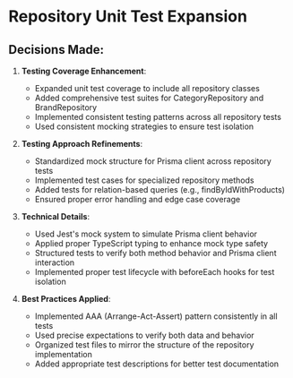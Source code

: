 # Repository Unit Test Expansion

## Decisions Made:
1. **Testing Coverage Enhancement**:
   - Expanded unit test coverage to include all repository classes
   - Added comprehensive test suites for CategoryRepository and BrandRepository
   - Implemented consistent testing patterns across all repository tests
   - Used consistent mocking strategies to ensure test isolation

2. **Testing Approach Refinements**:
   - Standardized mock structure for Prisma client across repository tests
   - Implemented test cases for specialized repository methods
   - Added tests for relation-based queries (e.g., findByIdWithProducts)
   - Ensured proper error handling and edge case coverage

3. **Technical Details**:
   - Used Jest's mock system to simulate Prisma client behavior
   - Applied proper TypeScript typing to enhance mock type safety
   - Structured tests to verify both method behavior and Prisma client interaction
   - Implemented proper test lifecycle with beforeEach hooks for test isolation

4. **Best Practices Applied**:
   - Implemented AAA (Arrange-Act-Assert) pattern consistently in all tests
   - Used precise expectations to verify both data and behavior
   - Organized test files to mirror the structure of the repository implementation
   - Added appropriate test descriptions for better test documentation
